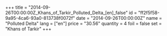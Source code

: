 +++
title = "2014-09-26T00:00:00Z_Khans_of_Tarkir_Polluted_Delta_[en]_false"
id = "ff2f5f58-9a95-4ca6-93a0-813738f0072f"
date = "2014-09-26T00:00:00Z"
name = "Polluted Delta"
lang = ["en"]
price = "30.56"
quantity = 4
foil = false
set = "Khans of Tarkir"
+++
